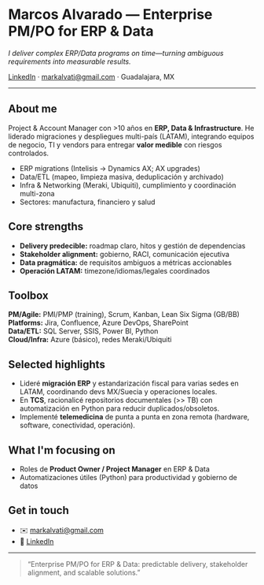 # Marcos Alvarado — Enterprise PM/PO for ERP & Data

_I deliver complex ERP/Data programs on time—turning ambiguous requirements into measurable results._

[LinkedIn](https://www.linkedin.com/in/marcos-alvarado-de-la-torre-b483b1b1) · markalvati@gmail.com · Guadalajara, MX

---

## About me
Project & Account Manager con >10 años en **ERP, Data & Infrastructure**. He liderado migraciones y despliegues multi-país (LATAM), integrando equipos de negocio, TI y vendors para entregar **valor medible** con riesgos controlados.

- ERP migrations (Intelisis → Dynamics AX; AX upgrades)  
- Data/ETL (mapeo, limpieza masiva, deduplicación y archivado)  
- Infra & Networking (Meraki, Ubiquiti), cumplimiento y coordinación multi-zona  
- Sectores: manufactura, financiero y salud

## Core strengths
- **Delivery predecible:** roadmap claro, hitos y gestión de dependencias  
- **Stakeholder alignment:** gobierno, RACI, comunicación ejecutiva  
- **Data pragmática:** de requisitos ambiguos a métricas accionables  
- **Operación LATAM:** timezone/idiomas/legales coordinados

## Toolbox
**PM/Agile:** PMI/PMP (training), Scrum, Kanban, Lean Six Sigma (GB/BB)  
**Platforms:** Jira, Confluence, Azure DevOps, SharePoint  
**Data/ETL:** SQL Server, SSIS, Power BI, Python  
**Cloud/Infra:** Azure (básico), redes Meraki/Ubiquiti

## Selected highlights
- Lideré **migración ERP** y estandarización fiscal para varias sedes en LATAM, coordinando devs MX/Suecia y operaciones locales.  
- En **TCS**, racionalicé repositorios documentales (>> TB) con automatización en Python para reducir duplicados/obsoletos.  
- Implementé **telemedicina** de punta a punta en zona remota (hardware, software, conectividad, operación).

## What I'm focusing on
- Roles de **Product Owner / Project Manager** en ERP & Data  
- Automatizaciones útiles (Python) para productividad y gobierno de datos

## Get in touch
- ✉️ markalvati@gmail.com  
- 💼 [LinkedIn](https://www.linkedin.com/in/marcos-alvarado-de-la-torre-b483b1b1)

---

> “Enterprise PM/PO for ERP & Data: predictable delivery, stakeholder alignment, and scalable solutions.”

